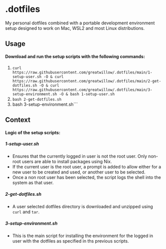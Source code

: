 # .dotfiles
My personal dotfiles combined with a portable development environment setup designed to work on Mac, WSL2 and most Linux distributions.

## Usage

#### Download and run the setup scripts with the following commands:

1. ```curl https://raw.githubusercontent.com/greatwillow/.dotfiles/main/1-setup-user.sh -O & curl https://raw.githubusercontent.com/greatwillow/.dotfiles/main/2-get-dotfiles.sh -O & curl https://raw.githubusercontent.com/greatwillow/.dotfiles/main/3-setup-environment.sh -O & bash 1-setup-user.sh```
2. ```bash 2-get-dotfiles.sh```
3. bash 3-setup-environment.sh```

## Context

#### Logic of the setup scripts:

##### 1-setup-user.sh

- Ensures that the currently logged in user is not the root user.  Only non-root users are able to install packages using Nix.  
- If the current user is the root user, a prompt is added to allow either for a new user to be created and used, or another user to be selected.
- Once a non root user has been selected, the script logs the shell into the system as that user.

##### 2-get-dotfiles.sh
- A user selected dotfiles directory is downloaded and unzipped using ```curl``` and ```tar```.
  
##### 3-setup-environment.sh
- This is the main script for installing the environment for the logged in user with the dotfiles as specified in ths previous scripts.